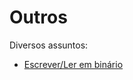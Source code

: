 # Outros

Diversos assuntos:

* [Escrever/Ler em binário][0]


[0]: https://github.com/rg3915/python-experience/tree/master/others/binary